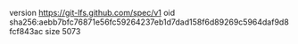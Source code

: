 version https://git-lfs.github.com/spec/v1
oid sha256:aebb7bfc76871e56fc59264237eb1d7dad158f6d89269c5964daf9d8fcf843ac
size 5073
